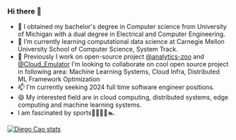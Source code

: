 ### Hi there 👋

<!--
**DiegoCao/DiegoCao** is a ✨ _special_ ✨ repository because its `README.md` (this file) appears on your GitHub profile.

Here are some ideas to get you started:

- 🔭 I’m currently working on ...
- 🌱 I’m currently learning ...
- 👯 I’m looking to collaborate on ...
- 🤔 I’m looking for help with ...
- 💬 Ask me about ...
- 📫 How to reach me: ...
- 😄 Pronouns: ...
- ⚡ Fun fact: ...
-->

- 🔭 I obtained my bachelor's degree in Computer science from University of Michigan with a dual degree in Electrical and Computer Engineering.
- 🌱 I’m currently learning computational data science at Carnegie Mellon University School of Computer Science, System Track.
- 👯 Previously I work on open-source project [@analytics-zoo](https://github.com/intel-analytics/analytics-zoo) and [@Cloud_Emulator](https://github.com/DiegoCao/ACAI_Emulator) I’m looking to collaborate on cool open source project in following area: Machine Learning Systems, Cloud Infra, Distributed ML Framework Optimization
- 📫 I'm currently seeking 2024 full time software engineer positions.
- 😄 My interested field are in cloud computing, distributed systems, edge computing and machine learning systems.
- I am fascinated by sports🧗🏀🏸️🏃🏊.


[![Diego Cao stats](https://github-readme-stats.vercel.app/api?username=diegocao)](https://github.com/anuraghazra/github-readme-stats)
